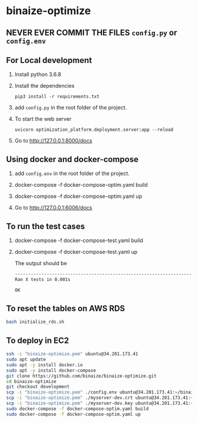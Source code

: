 # binaize-optimize

## NEVER EVER COMMIT THE FILES ```config.py``` or ```config.env```

## For Local development

1. Install python 3.6.8

2. Install the dependencies

    ```
    pip3 install -r requirements.txt
    ```
   
3. add ```config.py``` in the root folder of the project.

4. To start the web server

    ``` 
    uvicorn optimization_platform.deployment.server:app --reload 
    ```
   
5. Go to http://127.0.0.1:8000/docs

## Using docker and docker-compose

1. add ```config.env``` in the root folder of the project.

2. docker-compose -f docker-compose-optim.yaml build

3. docker-compose -f docker-compose-optim.yaml up

4. Go to http://127.0.0.1:6006/docs

## To run the test cases

1. docker-compose -f docker-compose-test.yaml build

2. docker-compose -f docker-compose-test.yaml up

    
    The output should be 

    ```bash
    ----------------------------------------------------------------------
    Ran X tests in 0.001s
    
    OK
    
    ```
   
## To reset the tables on AWS RDS

```bash
bash initialize_rds.sh
```

## To deploy in EC2

```bash
ssh -i "binaize-optimize.pem" ubuntu@34.201.173.41
sudo apt update
sudo apt -y install docker.io
sudo apt -y install docker-compose
git clone https://github.com/binaize/binaize-optimize.git
cd binaize-optimize
git checkout development
scp -i "binaize-optimize.pem" ./config.env ubuntu@34.201.173.41:~/binaize-optimize/
scp -i "binaize-optimize.pem" ./myserver-dev.crt ubuntu@34.201.173.41:~/binaize-optimize/
scp -i "binaize-optimize.pem" ./myserver-dev.key ubuntu@34.201.173.41:~/binaize-optimize/
sudo docker-compose -f docker-compose-optim.yaml build
sudo docker-compose -f docker-compose-optim.yaml up
```

